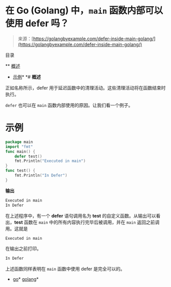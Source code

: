 <!--yml

类别：未分类

日期：2024-10-13 06:27:28

-->

# 在 Go (Golang) 中，`main` 函数内部可以使用 **defer** 吗？

> 来源：[https://golangbyexample.com/defer-inside-main-golang/](https://golangbyexample.com/defer-inside-main-golang/)

目录

**   [概述](#Overview "Overview")

+   [示例](#Example "Example")*  *# **概述**

正如名称所示，defer 用于延迟函数中的清理活动。这些清理活动将在函数结束时执行。

`defer` 也可以在 `main` 函数内部使用的原因。让我们看一个例子。

# **示例**

```go
package main
import "fmt"
func main() {
    defer test()
    fmt.Println("Executed in main")
}
func test() {
    fmt.Println("In Defer")
}
```

**输出**

```go
Executed in main
In Defer
```

在上述程序中，有一个 **defer** 语句调用名为 **test** 的自定义函数。从输出可以看出，**test** 函数在 `main` 中的所有内容执行完毕后被调用，并在 `main` 返回之前调用。这就是

```go
Executed in main
```

在输出之前打印。

```go
In Defer
```

上述函数同样表明在 `main` 函数中使用 defer 是完全可以的。

+   [go](https://golangbyexample.com/tag/go/)*   [golang](https://golangbyexample.com/tag/golang/)*
